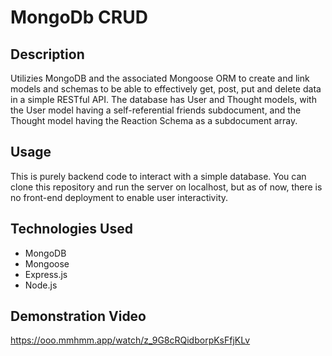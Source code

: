# MongoDb CRUD

## Description
Utilizies MongoDB and the associated Mongoose ORM to create and link models and schemas to be able to effectively get, post, put and delete data in a simple RESTful API. The database has User and Thought models, with the User model having a self-referential friends subdocument, and the Thought model having the Reaction Schema as a subdocument array.

## Usage
This is purely backend code to interact with a simple database. You can clone this repository and run the server on localhost, but as of now, there is no front-end deployment to enable user interactivity.

## Technologies Used
-  MongoDB
-  Mongoose
-  Express.js
-  Node.js

## Demonstration Video

https://ooo.mmhmm.app/watch/z_9G8cRQidborpKsFfjKLv

